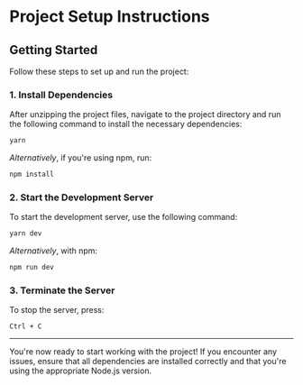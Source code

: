 # Project Setup Instructions

## Getting Started

Follow these steps to set up and run the project:

### 1. Install Dependencies
After unzipping the project files, navigate to the project directory and run the following command to install the necessary dependencies:

```bash
yarn
```

*Alternatively*, if you're using npm, run:
```bash
npm install
```

### 2. Start the Development Server
To start the development server, use the following command:

```bash
yarn dev
```

*Alternatively*, with npm:
```bash
npm run dev
```

### 3. Terminate the Server
To stop the server, press:
```
Ctrl + C
```

---

You're now ready to start working with the project! If you encounter any issues, ensure that all dependencies are installed correctly and that you're using the appropriate Node.js version.
